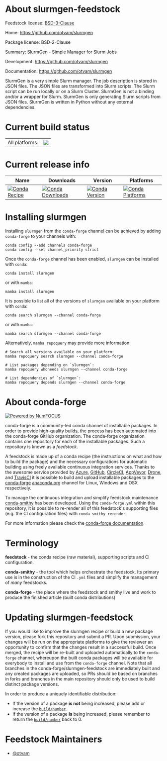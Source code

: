 About slurmgen-feedstock
========================

Feedstock license: [BSD-3-Clause](https://github.com/conda-forge/slurmgen-feedstock/blob/main/LICENSE.txt)

Home: https://github.com/otvam/slurmgen

Package license: BSD-2-Clause

Summary: SlurmGen - Simple Manager for Slurm Jobs

Development: https://github.com/otvam/slurmgen

Documentation: https://github.com/otvam/slurmgen

SlurmGen is a very simple Slurm manager. The job description is stored
in JSON files. The JSON files are transformed into Slurm scripts. The
Slurm script can be run locally or on a Slurm Cluster. SlurmGen is not
a binding and/or a wrapper for Slurm. SlurmGen is only generating Slurm
scripts from JSON files. SlurmGen is written in Python without any
external dependencies.


Current build status
====================


<table><tr><td>All platforms:</td>
    <td>
      <a href="https://dev.azure.com/conda-forge/feedstock-builds/_build/latest?definitionId=23700&branchName=main">
        <img src="https://dev.azure.com/conda-forge/feedstock-builds/_apis/build/status/slurmgen-feedstock?branchName=main">
      </a>
    </td>
  </tr>
</table>

Current release info
====================

| Name | Downloads | Version | Platforms |
| --- | --- | --- | --- |
| [![Conda Recipe](https://img.shields.io/badge/recipe-slurmgen-green.svg)](https://anaconda.org/conda-forge/slurmgen) | [![Conda Downloads](https://img.shields.io/conda/dn/conda-forge/slurmgen.svg)](https://anaconda.org/conda-forge/slurmgen) | [![Conda Version](https://img.shields.io/conda/vn/conda-forge/slurmgen.svg)](https://anaconda.org/conda-forge/slurmgen) | [![Conda Platforms](https://img.shields.io/conda/pn/conda-forge/slurmgen.svg)](https://anaconda.org/conda-forge/slurmgen) |

Installing slurmgen
===================

Installing `slurmgen` from the `conda-forge` channel can be achieved by adding `conda-forge` to your channels with:

```
conda config --add channels conda-forge
conda config --set channel_priority strict
```

Once the `conda-forge` channel has been enabled, `slurmgen` can be installed with `conda`:

```
conda install slurmgen
```

or with `mamba`:

```
mamba install slurmgen
```

It is possible to list all of the versions of `slurmgen` available on your platform with `conda`:

```
conda search slurmgen --channel conda-forge
```

or with `mamba`:

```
mamba search slurmgen --channel conda-forge
```

Alternatively, `mamba repoquery` may provide more information:

```
# Search all versions available on your platform:
mamba repoquery search slurmgen --channel conda-forge

# List packages depending on `slurmgen`:
mamba repoquery whoneeds slurmgen --channel conda-forge

# List dependencies of `slurmgen`:
mamba repoquery depends slurmgen --channel conda-forge
```


About conda-forge
=================

[![Powered by
NumFOCUS](https://img.shields.io/badge/powered%20by-NumFOCUS-orange.svg?style=flat&colorA=E1523D&colorB=007D8A)](https://numfocus.org)

conda-forge is a community-led conda channel of installable packages.
In order to provide high-quality builds, the process has been automated into the
conda-forge GitHub organization. The conda-forge organization contains one repository
for each of the installable packages. Such a repository is known as a *feedstock*.

A feedstock is made up of a conda recipe (the instructions on what and how to build
the package) and the necessary configurations for automatic building using freely
available continuous integration services. Thanks to the awesome service provided by
[Azure](https://azure.microsoft.com/en-us/services/devops/), [GitHub](https://github.com/),
[CircleCI](https://circleci.com/), [AppVeyor](https://www.appveyor.com/),
[Drone](https://cloud.drone.io/welcome), and [TravisCI](https://travis-ci.com/)
it is possible to build and upload installable packages to the
[conda-forge](https://anaconda.org/conda-forge) [anaconda.org](https://anaconda.org/)
channel for Linux, Windows and OSX respectively.

To manage the continuous integration and simplify feedstock maintenance
[conda-smithy](https://github.com/conda-forge/conda-smithy) has been developed.
Using the ``conda-forge.yml`` within this repository, it is possible to re-render all of
this feedstock's supporting files (e.g. the CI configuration files) with ``conda smithy rerender``.

For more information please check the [conda-forge documentation](https://conda-forge.org/docs/).

Terminology
===========

**feedstock** - the conda recipe (raw material), supporting scripts and CI configuration.

**conda-smithy** - the tool which helps orchestrate the feedstock.
                   Its primary use is in the construction of the CI ``.yml`` files
                   and simplify the management of *many* feedstocks.

**conda-forge** - the place where the feedstock and smithy live and work to
                  produce the finished article (built conda distributions)


Updating slurmgen-feedstock
===========================

If you would like to improve the slurmgen recipe or build a new
package version, please fork this repository and submit a PR. Upon submission,
your changes will be run on the appropriate platforms to give the reviewer an
opportunity to confirm that the changes result in a successful build. Once
merged, the recipe will be re-built and uploaded automatically to the
`conda-forge` channel, whereupon the built conda packages will be available for
everybody to install and use from the `conda-forge` channel.
Note that all branches in the conda-forge/slurmgen-feedstock are
immediately built and any created packages are uploaded, so PRs should be based
on branches in forks and branches in the main repository should only be used to
build distinct package versions.

In order to produce a uniquely identifiable distribution:
 * If the version of a package **is not** being increased, please add or increase
   the [``build/number``](https://docs.conda.io/projects/conda-build/en/latest/resources/define-metadata.html#build-number-and-string).
 * If the version of a package **is** being increased, please remember to return
   the [``build/number``](https://docs.conda.io/projects/conda-build/en/latest/resources/define-metadata.html#build-number-and-string)
   back to 0.

Feedstock Maintainers
=====================

* [@otvam](https://github.com/otvam/)

